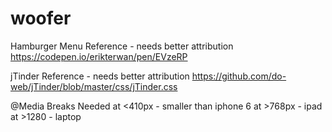 # woofer
Hamburger Menu Reference - needs better attribution
https://codepen.io/erikterwan/pen/EVzeRP 

jTinder Reference - needs better attribution
https://github.com/do-web/jTinder/blob/master/css/jTinder.css 

@Media Breaks Needed
at <410px - smaller than iphone 6
at >768px - ipad
at >1280 - laptop